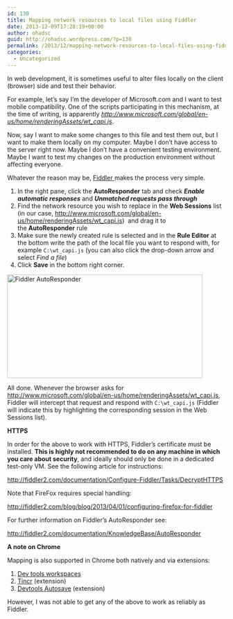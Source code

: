 ```yaml
---
id: 130
title: Mapping network resources to local files using Fiddler
date: 2013-12-09T17:28:19+00:00
author: ohadsc
guid: http://ohadsc.wordpress.com/?p=130
permalink: /2013/12/mapping-network-resources-to-local-files-using-fiddler/
categories:
  - Uncategorized
---
```

In web development, it is sometimes useful to alter files locally on the client (browser) side and test their behavior.

For example, let&#8217;s say I&#8217;m the developer of Microsoft.com and I want to test mobile compatibility. One of the scripts participating in this mechanism, at the time of writing, is apparently _http://www.microsoft.com/global/en-us/home/renderingAssets/wt_capi.js_.

Now, say I want to make some changes to this file and test them out, but I want to make them locally on my computer. Maybe I don&#8217;t have access to the server right now. Maybe I don&#8217;t have a convenient testing environment. Maybe I want to test my changes on the production environment without affecting everyone.

Whatever the reason may be, <a href="http://fiddler2.com/" target="_blank">Fiddler </a>makes the process very simple.

  1. In the right pane, click the **AutoResponder** tab and check **_Enable automatic responses_** and **_Unmatched requests pass through_**
  2. Find the network resource you wish to replace in the **Web Sessions** list (in our case, http://www.microsoft.com/global/en-us/home/renderingAssets/wt_capi.js)  and drag it to the **AutoResponder** rule
  3. Make sure the newly created rule is selected and in the **Rule Editor** at the bottom write the path of the local file you want to respond with, for example `C:\wt_capi.js` (you can also click the drop-down arrow and select _Find a file_)
  4. Click **Save** in the bottom right corner.<figure id="attachment_134" style="width: 450px" class="wp-caption alignnone">

<a href="http://ohadsoft8.azurewebsites.net/wp-content/uploads/2013/12/fiddler.png" rel="lightbox[130]"><img class="size-full wp-image-134" alt="Fiddler AutoResponder" src="http://ohadsoft8.azurewebsites.net/wp-content/uploads/2013/12/fiddler.png" width="450" height="239" srcset="https://www.ohadsoft.com/wp-content/uploads/2013/12/fiddler.png 1646w, https://www.ohadsoft.com/wp-content/uploads/2013/12/fiddler-300x159.png 300w, https://www.ohadsoft.com/wp-content/uploads/2013/12/fiddler-1024x544.png 1024w, https://www.ohadsoft.com/wp-content/uploads/2013/12/fiddler-1200x638.png 1200w" sizes="(max-width: 450px) 85vw, 450px" /></a>

All done. Whenever the browser asks for http://www.microsoft.com/global/en-us/home/renderingAssets/wt_capi.js, Fiddler will intercept that request and respond with `C:\wt_capi.js` (Fiddler will indicate this by highlighting the corresponding session in the Web Sessions list).

**HTTPS**

In order for the above to work with HTTPS, Fiddler&#8217;s certificate must be installed. **This is highly not recommended to do on any machine in which you care about security**, and ideally should only be done in a dedicated test-only VM. See the following article for instructions:

<http://fiddler2.com/documentation/Configure-Fiddler/Tasks/DecryptHTTPS>

Note that FireFox requires special handling:

<http://fiddler2.com/blog/blog/2013/04/01/configuring-firefox-for-fiddler>

For further information on Fiddler&#8217;s AutoResponder see:

<http://fiddler2.com/documentation/KnowledgeBase/AutoResponder>

**A note on Chrome**

Mapping is also supported in Chrome both natively and via extensions:

  1. <a title="Workspaces" href="http://www.html5rocks.com/en/tutorials/developertools/revolutions2013/" target="_blank">Dev tools workspaces</a>
  2. <a title="Tincr" href="http://tin.cr/" target="_blank">Tincr</a> (extension)
  3. <a href="https://github.com/NV/chrome-devtools-autosave" target="_blank">Devtools Autosave</a> (extension)

However, I was not able to get any of the above to work as reliably as Fiddler.